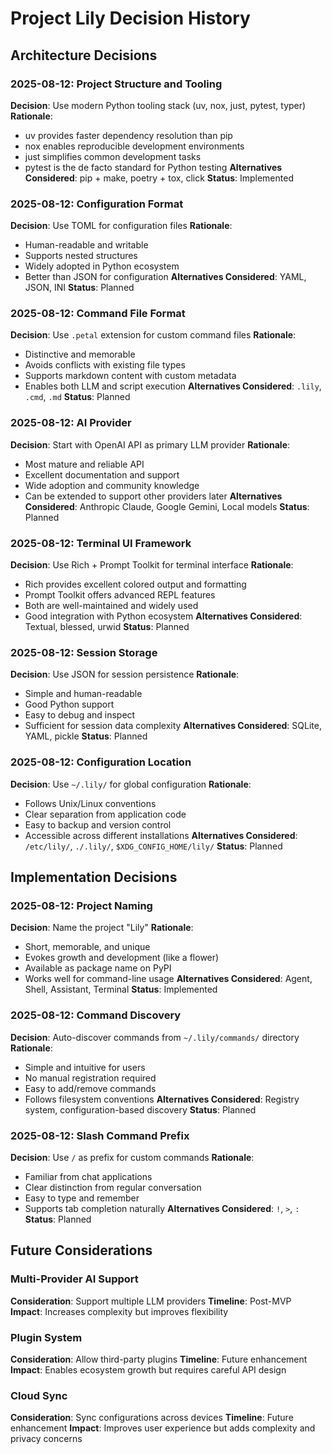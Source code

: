 # Project Lily Decision History

## Architecture Decisions

### 2025-08-12: Project Structure and Tooling
**Decision**: Use modern Python tooling stack (uv, nox, just, pytest, typer)
**Rationale**: 
- uv provides faster dependency resolution than pip
- nox enables reproducible development environments
- just simplifies common development tasks
- pytest is the de facto standard for Python testing
**Alternatives Considered**: pip + make, poetry + tox, click
**Status**: Implemented

### 2025-08-12: Configuration Format
**Decision**: Use TOML for configuration files
**Rationale**:
- Human-readable and writable
- Supports nested structures
- Widely adopted in Python ecosystem
- Better than JSON for configuration
**Alternatives Considered**: YAML, JSON, INI
**Status**: Planned

### 2025-08-12: Command File Format
**Decision**: Use `.petal` extension for custom command files
**Rationale**:
- Distinctive and memorable
- Avoids conflicts with existing file types
- Supports markdown content with custom metadata
- Enables both LLM and script execution
**Alternatives Considered**: `.lily`, `.cmd`, `.md`
**Status**: Planned

### 2025-08-12: AI Provider
**Decision**: Start with OpenAI API as primary LLM provider
**Rationale**:
- Most mature and reliable API
- Excellent documentation and support
- Wide adoption and community knowledge
- Can be extended to support other providers later
**Alternatives Considered**: Anthropic Claude, Google Gemini, Local models
**Status**: Planned

### 2025-08-12: Terminal UI Framework
**Decision**: Use Rich + Prompt Toolkit for terminal interface
**Rationale**:
- Rich provides excellent colored output and formatting
- Prompt Toolkit offers advanced REPL features
- Both are well-maintained and widely used
- Good integration with Python ecosystem
**Alternatives Considered**: Textual, blessed, urwid
**Status**: Planned

### 2025-08-12: Session Storage
**Decision**: Use JSON for session persistence
**Rationale**:
- Simple and human-readable
- Good Python support
- Easy to debug and inspect
- Sufficient for session data complexity
**Alternatives Considered**: SQLite, YAML, pickle
**Status**: Planned

### 2025-08-12: Configuration Location
**Decision**: Use `~/.lily/` for global configuration
**Rationale**:
- Follows Unix/Linux conventions
- Clear separation from application code
- Easy to backup and version control
- Accessible across different installations
**Alternatives Considered**: `/etc/lily/`, `./.lily/`, `$XDG_CONFIG_HOME/lily/`
**Status**: Planned

## Implementation Decisions

### 2025-08-12: Project Naming
**Decision**: Name the project "Lily"
**Rationale**:
- Short, memorable, and unique
- Evokes growth and development (like a flower)
- Available as package name on PyPI
- Works well for command-line usage
**Alternatives Considered**: Agent, Shell, Assistant, Terminal
**Status**: Implemented

### 2025-08-12: Command Discovery
**Decision**: Auto-discover commands from `~/.lily/commands/` directory
**Rationale**:
- Simple and intuitive for users
- No manual registration required
- Easy to add/remove commands
- Follows filesystem conventions
**Alternatives Considered**: Registry system, configuration-based discovery
**Status**: Planned

### 2025-08-12: Slash Command Prefix
**Decision**: Use `/` as prefix for custom commands
**Rationale**:
- Familiar from chat applications
- Clear distinction from regular conversation
- Easy to type and remember
- Supports tab completion naturally
**Alternatives Considered**: `!`, `>`, `:`
**Status**: Planned

## Future Considerations

### Multi-Provider AI Support
**Consideration**: Support multiple LLM providers
**Timeline**: Post-MVP
**Impact**: Increases complexity but improves flexibility

### Plugin System
**Consideration**: Allow third-party plugins
**Timeline**: Future enhancement
**Impact**: Enables ecosystem growth but requires careful API design

### Cloud Sync
**Consideration**: Sync configurations across devices
**Timeline**: Future enhancement
**Impact**: Improves user experience but adds complexity and privacy concerns
